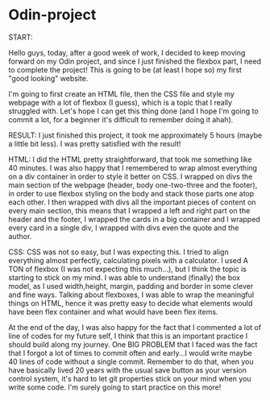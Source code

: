 # Odin-project

START:

Hello guys, today, after a good week of work, I decided to keep moving forward on my Odin project, and since I just finished the flexbox part, I need to complete the project! This is going to be (at least I hope so) my first "good looking" website. 

I'm going to first create an HTML file, then the CSS file and style my webpage with a lot of flexbox (I guess), which is a topic that I really struggled with. Let's hope I can get this thing done (and I hope I'm going to commit a lot, for a beginner it's difficult to remember doing it ahah). 

RESULT:
I just finished this project, it took me approximately 5 hours (maybe a little bit less). I was pretty satisfied with the result!

HTML: 
I did the HTML pretty straightforward, that took me something like 40 minutes. I was also happy that I remembered  to wrap almost everything on a div container in order to style it better on CSS. I wrapped on divs the main section of the webpage (header, body one-two-three and the footer), in order to use flexbox styling on the body and stack those parts one atop each other. I then wrapped with divs all the important pieces of content on every main section, this means that I wrapped a left and right part on the header and the footer, I wrapped the cards in a big container and I wrapped every card in a single div, I wrapped with divs even the quote and the author.

CSS: 
CSS was not so easy, but I was expecting this. I tried to align everything almost perfectly, calculating pixels with a calculator. I used A TON of flexbox (I was not expecting this much...), but I think the topic is starting to stick on my mind. I was able to understand (finally) the box model, as I used width,height, margin, padding and border in some clever and fine ways. Talking about flexboxes, I was able to wrap the meaningful things on HTML, hence it was pretty easy to decide what elements would have been flex container and what would have been flex items.

At the end of the day, I was also happy for the fact that I commented a lot of line of codes for my future self, I think that this is an important practice I should build along my journey. One BIG PROBLEM that I faced was the fact that I forgot a lot of times to commit often and early...I would write maybe 40 lines of code without a single commit. Remember to do that, when you have basically lived 20 years with the usual save button as your version control system, it's hard to let git properties stick on your mind when you write some code. I'm surely going to start practice on this more!